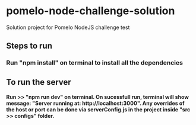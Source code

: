 # pomelo-node-challenge-solution
 Solution project for Pomelo NodeJS challenge test

## Steps to run
### Run "npm install" on terminal to install all the dependencies

## To run the server
#### Run >> "npm run dev" on terminal. On sucessfull run, terminal will show message: "Server running at: http://localhost:3000". Any overrides of the host or port can be done via serverConfig.js in the project inside "src >> configs" folder.
